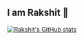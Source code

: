 ## I am Rakshit 👋
[![Rakshit's GitHub stats](https://github-readme-stats.vercel.app/api?username=soum-rakshit)](https://github.com/soum-rakshit/github-readme-stats&show_icons=true)

<!--
**soum-rakshit/soum-rakshit** is a ✨ _special_ ✨ repository because its `README.md` (this file) appears on your GitHub profile.

Here are some ideas to get you started:

- 🔭 I’m currently working on ...
- 🌱 I’m currently learning ...
- 👯 I’m looking to collaborate on ...
- 🤔 I’m looking for help with ...
- 💬 Ask me about ...
- 📫 How to reach me: ...
- 😄 Pronouns: ...
- ⚡ Fun fact: ...
-->
